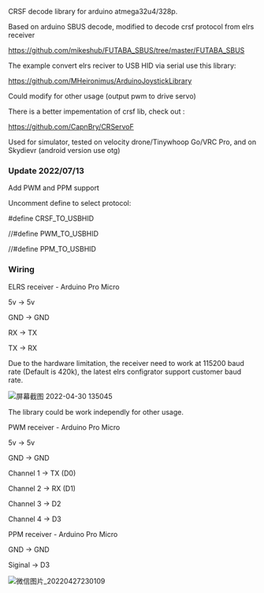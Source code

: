 CRSF decode library for arduino atmega32u4/328p.

Based on arduino SBUS decode, modified to decode crsf protocol from elrs receiver

https://github.com/mikeshub/FUTABA_SBUS/tree/master/FUTABA_SBUS

The example convert elrs reciver to USB HID via serial use this library:

https://github.com/MHeironimus/ArduinoJoystickLibrary

Could modify for other usage (output pwm to drive servo)

There is a better impementation of crsf lib, check out :

https://github.com/CapnBry/CRServoF


Used for simulator, tested on velocity drone/Tinywhoop Go/VRC Pro, and on Skydievr (android version use otg)

### Update 2022/07/13

Add PWM and PPM support

Uncomment define to select protocol:

#define CRSF_TO_USBHID

//#define PWM_TO_USBHID

//#define PPM_TO_USBHID

### Wiring

ELRS receiver  -  Arduino Pro Micro

5v  -> 5v

GND -> GND

RX  -> TX

TX  -> RX



Due to the hardware limitation, the receiver need to work at 115200 baud rate (Default is 420k), the latest elrs configrator support customer baud rate.

![屏幕截图 2022-04-30 135045](https://user-images.githubusercontent.com/43392862/166093376-be980072-038f-40fe-8a93-302f23605fc6.jpg)


The library could be work independly for other usage.


PWM receiver - Arduino Pro Micro

5v  -> 5v

GND -> GND

Channel 1  -> TX (D0)

Channel 2  -> RX (D1)

Channel 3  -> D2

Channel 4  -> D3

PPM receiver - Arduino Pro Micro

GND -> GND

Siginal  -> D3

![微信图片_20220427230109](https://user-images.githubusercontent.com/43392862/166093331-778e0137-e148-4e79-9ff4-059480c27bcf.jpg)






